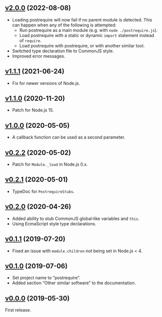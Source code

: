 <a name="v2.0.0"></a>
## [v2.0.0](https://github.com/fasttime/postrequire/releases/tag/v2.0.0) (2022-08-08)

* Loading postrequire will now fail if no parent module is detected.
This can happen when any of the following is attempted:
  * Run postrequire as a main module (e.g. with `node ./postrequire.js`).
  * Load postrequire with a static or dynamic `import` statement instead of `require`.
  * Load postrequire with postrequire, or with another similar tool.
* Switched type declaration file to CommonJS style.
* Improved error messages.

<a name="v1.1.1"></a>
## [v1.1.1](https://github.com/fasttime/postrequire/releases/tag/v1.1.1) (2021-06-24)

* Fix for newer versions of Node.js.

<a name="v1.1.0"></a>
## [v1.1.0](https://github.com/fasttime/postrequire/releases/tag/v1.1.0) (2020-11-20)

* Patch for Node.js 15.

<a name="v1.0.0"></a>
## [v1.0.0](https://github.com/fasttime/postrequire/releases/tag/v1.0.0) (2020-05-05)

* A callback function can be used as a second parameter.

<a name="v0.2.2"></a>
## [v0.2.2](https://github.com/fasttime/postrequire/releases/tag/v0.2.2) (2020-05-02)

* Patch for `Module._load` in Node.js 0.x.

<a name="v0.2.1"></a>
## [v0.2.1](https://github.com/fasttime/postrequire/releases/tag/v0.2.1) (2020-05-01)

* TypeDoc for `PostrequireStubs`.

<a name="v0.2.0"></a>
## [v0.2.0](https://github.com/fasttime/postrequire/releases/tag/v0.2.0) (2020-04-26)

* Added ability to stub CommonJS global‐like variables and `this`.
* Using EcmaScript style type declarations.

<a name="v0.1.1"></a>
## [v0.1.1](https://github.com/fasttime/postrequire/releases/tag/v0.1.1) (2019-07-20)

* Fixed an issue with `module.children` not being set in Node.js < 4.

<a name="v0.1.0"></a>
## [v0.1.0](https://github.com/fasttime/postrequire/releases/tag/v0.1.0) (2019-07-06)

* Set project name to “postrequire”.
* Added section “Other similar software” to the documentation.

<a name="v0.0.0"></a>
## [v0.0.0](https://github.com/fasttime/postrequire/releases/tag/v0.0.0) (2019-05-30)

First release.
